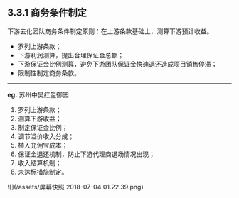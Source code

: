 ## 3.3.1 商务条件制定

下游去化团队商务条件制定原则：在上游条款基础上，测算下游预计收益。

* 罗列上游条款；
* 下游利润测算，提出合理保证金总额；
* 下游保证金比例测算，避免下游团队保证金快速退还造成项目销售停滞；
* 限制性制定商务条款。

---

**eg.** 苏州中吴红玺御园

1. 罗列上游条款；
2. 测算下游收益；
3. 制定保证金比例；
4. 调节溢价收入分成；
5. 植入充佣宝成本；
6. 保证金退还机制，防止下游代理商退场情况出现；
7. 收入结算机制；
8. 未达标措施制定。

![](/assets/屏幕快照 2018-07-04 01.22.39.png)





